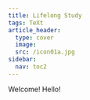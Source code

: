 ```yaml
---
title: Lifelong Study
tags: TeXt
article_header:
  type: cover
  image:
  src: /icon01a.jpg
sidebar:
  nav: toc2
---
```


Welcome! Hello!